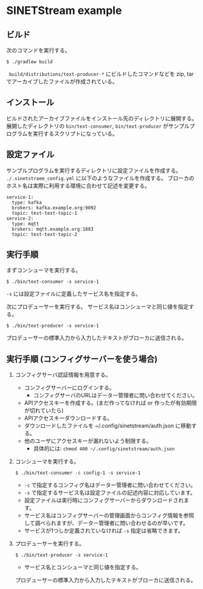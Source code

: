 <!--
Copyright (C) 2019 National Institute of Informatics

Licensed to the Apache Software Foundation (ASF) under one
or more contributor license agreements.  See the NOTICE file
distributed with this work for additional information
regarding copyright ownership.  The ASF licenses this file
to you under the Apache License, Version 2.0 (the
"License"); you may not use this file except in compliance
with the License.  You may obtain a copy of the License at

  http://www.apache.org/licenses/LICENSE-2.0

Unless required by applicable law or agreed to in writing,
software distributed under the License is distributed on an
"AS IS" BASIS, WITHOUT WARRANTIES OR CONDITIONS OF ANY
KIND, either express or implied.  See the License for the
specific language governing permissions and limitations
under the License.
-->

# SINETStream example

## ビルド

次のコマンドを実行する。

```
$ ./gradlew build
```

` build/distributions/text-producer-*` にビルドしたコマンドなどを
zip, tar でアーカイブしたファイルが作成されている。


## インストール

ビルドされたアーカイブファイルをインストール先のディレクトリに展開する。
展開したディレクトリの `bin/text-consumer`,
`bin/text-producer` がサンプルプログラムを実行するスクリプトになっている。

## 設定ファイル

サンプルプログラムを実行するディレクトリに設定ファイルを作成する。
`./.sinetstraem_config.yml` に以下のようなファイルを作成する。
ブローカのホスト名は実際に利用する環境に合わせて記述を変更する。

```
service-1:
  type: kafka
  brokers: kafka.example.org:9092
  topic: test-text-topic-1
service-2:
  type: mqtt
  brokers: mqtt.example.org:1883
  topic: test-text-topic-2
```

## 実行手順

まずコンシューマを実行する。

```
$ ./bin/text-consumer -s service-1
```

`-s` には設定ファイルに定義したサービス名を指定する。

次にプロデューサーを実行する。
サービス名はコンシューマと同じ値を指定する。

```
$ ./bin/text-producer -s service-1
```

プロデューサーの標準入力から入力したテキストがブローカに送信される。

## 実行手順 (コンフィグサーバーを使う場合)

1. コンフィグサーバ認証情報を用意する。
    * コンフィグサーバーにログインする。
        * コンフィグサーバのURLはデーター管理者に問い合わせてください。
    * APIアクセスキーを作成する。(まだ作ってなければ or 作ったが有効期限が切れていたら)
    * APIアクセスキーダウンロードする。
    * ダウンロードしたファイルを ~/.config/sinetstream/auth.json に移動する。
    * 他のユーザにアクセスキーが漏れないよう制限する。
        * 具体的には: `chmod 400 ~/.config/sinetstream/auth.json`
2. コンシューマを実行する。

    ```
    $ ./bin/text-consumer -c config-1 -s service-1
    ```

    * `-c` で指定するコンフィグ名はデーター管理者に問い合わせてください。
    * `-s` で指定するサービス名は設定ファイルの記述内容に対応しています。
    * 設定ファイルは実行時にコンフィグサーバーからダウンロードされます。
    * サービス名はコンフィグサーバーの管理画面からコンフィグ情報を参照して調べられますが、データー管理者に問い合わせるのが早いです。
    * サービスが1つしか定義されていなければ `-s` 指定は省略できます。

3. プロデューサーを実行する。

    ```
    $ ./bin/text-producer -s service-1
    ```

    * サービス名とコンシューマと同じ値を指定する。

    プロデューサーの標準入力から入力したテキストがブローカに送信される。
